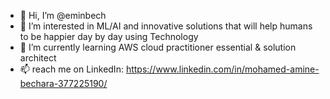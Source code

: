 - 👋 Hi, I’m @eminbech
- 👀 I’m interested in ML/AI and innovative solutions that will help humans to be happier day by day using Technology
- 🌱 I’m currently learning AWS cloud practitioner essential & solution architect
- 📫 reach me on LinkedIn: https://www.linkedin.com/in/mohamed-amine-bechara-377225190/

<!---
eminbech/eminbech is a ✨ special ✨ repository because its `README.md` (this file) appears on your GitHub profile.
You can click the Preview link to take a look at your changes.
--->
